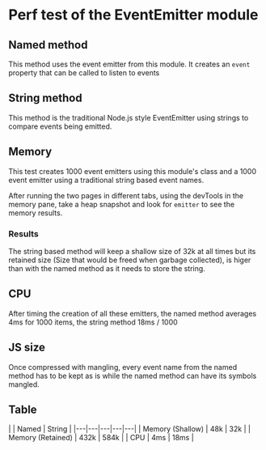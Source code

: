 # Perf test of the EventEmitter module

## Named method

This method uses the event emitter from this module. It creates an `event` property that can be called to listen to events

## String method

This method is the traditional Node.js style EventEmitter using strings to compare events being emitted.

## Memory

This test creates 1000 event emitters using this module's class and a 1000 event emitter using a traditional string based event names.

After running the two pages in different tabs, using the devTools in the memory pane, take a heap snapshot and look for `emitter` to see the memory results.

### Results

The string based method will keep a shallow size of 32k at all times but its retained size (Size that would be freed when garbage collected), is higer than with the named method as it needs to store the string.

## CPU

After timing the creation of all these emitters, the named method averages 4ms for 1000 items, the string method 18ms / 1000

## JS size

Once compressed with mangling, every event name from the named method has to be kept as is while the named method can have its symbols mangled.

## Table

|   | Named  | String  |
|---|---|---|---|---|
| Memory (Shallow)  | 48k  | 32k  |
| Memory (Retained)  | 432k  | 584k  |
| CPU  | 4ms  |  18ms |
